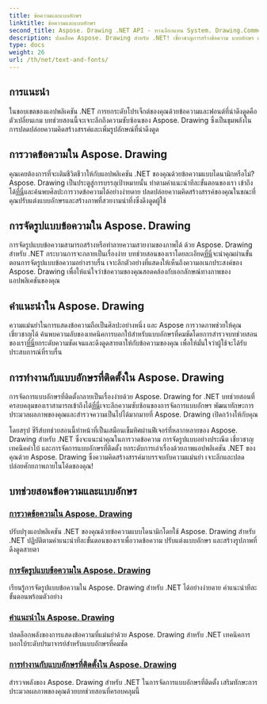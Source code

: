 ```yaml
---
title: ข้อความและแบบอักษร
linktitle: ข้อความและแบบอักษร
second_title: Aspose. Drawing .NET API - ทางเลือกแทน System. Drawing.Common
description: ปลดล็อค Aspose. Drawing สำหรับ .NET! เชี่ยวชาญการสร้างข้อความ แบบอักษร และรูปภาพไดนามิก การจัดรูปแบบข้อความ คำใบ้ และการจัดการแบบอักษรที่สมบูรณ์แบบเพื่อภาพที่คมชัด
type: docs
weight: 26
url: /th/net/text-and-fonts/
---
```


## การแนะนำ
ในขอบเขตของแอปพลิเคชัน .NET การยกระดับโปรเจ็กต์ของคุณด้วยข้อความและฟอนต์ที่น่าดึงดูดคือตัวเปลี่ยนเกม บทช่วยสอนนี้จะเจาะลึกถึงความซับซ้อนของ Aspose. Drawing ซึ่งเป็นขุมพลังในการปลดปล่อยความคิดสร้างสรรค์และเพิ่มรูปลักษณ์ที่น่าดึงดูด

## การวาดข้อความใน Aspose. Drawing
คุณเคยต้องการที่จะเติมชีวิตชีวาให้กับแอปพลิเคชัน .NET ของคุณด้วยข้อความแบบไดนามิกหรือไม่? Aspose. Drawing เป็นประตูสู่การบรรลุเป้าหมายนั้น ทำตามคำแนะนำทีละขั้นตอนของเรา เข้าถึงได้[ที่นี่](./draw-text/)และค้นพบศิลปะการวาดข้อความได้อย่างง่ายดาย ปลดปล่อยความคิดสร้างสรรค์ของคุณในขณะที่คุณปรับแต่งแบบอักษรและสร้างภาพที่สวยงามน่าทึ่งซึ่งดึงดูดผู้ใช้

## การจัดรูปแบบข้อความใน Aspose. Drawing
 การจัดรูปแบบข้อความสามารถสร้างหรือทำลายความสวยงามของภาพได้ ด้วย Aspose. Drawing สำหรับ .NET กระบวนการจะกลายเป็นเรื่องง่าย บทช่วยสอนของเราโดยละเอียด[ที่นี่](./format-text/)จะนำคุณผ่านขั้นตอนการจัดรูปแบบข้อความอย่างราบรื่น เจาะลึกตัวอย่างที่แสดงให้เห็นถึงความอเนกประสงค์ของ Aspose. Drawing เพื่อให้แน่ใจว่าข้อความของคุณสอดคล้องกับเอกลักษณ์ทางภาพของแอปพลิเคชันของคุณ

## คำแนะนำใน Aspose. Drawing
 ความแม่นยำในการแสดงข้อความถือเป็นศิลปะอย่างหนึ่ง และ Aspose การวาดภาพช่วยให้คุณเชี่ยวชาญได้ ค้นพบความลับของเทคนิคการบอกใบ้สำหรับแบบอักษรที่คมชัดโดยการสำรวจบทช่วยสอนของเรา[ที่นี่](./hinting/)ยกระดับความชัดเจนและดึงดูดสายตาให้กับข้อความของคุณ เพื่อให้มั่นใจว่าผู้ใช้จะได้รับประสบการณ์ที่ราบรื่น

## การทำงานกับแบบอักษรที่ติดตั้งใน Aspose. Drawing
 การจัดการแบบอักษรที่ติดตั้งกลายเป็นเรื่องง่ายด้วย Aspose. Drawing for .NET บทช่วยสอนที่ครอบคลุมของเราสามารถเข้าถึงได้[ที่นี่](./installed-fonts/)เจาะลึกความซับซ้อนของการจัดการแบบอักษร พัฒนาทักษะการประมวลผลภาพของคุณและสำรวจความเป็นไปได้มากมายที่ Aspose. Drawing เปิดกว้างให้กับคุณ

โดยสรุป ซีรีส์บทช่วยสอนนี้ทำหน้าที่เป็นเสมือนเข็มทิศผ่านฟีเจอร์ที่หลากหลายของ Aspose. Drawing สำหรับ .NET ซึ่งจะแนะนำคุณในการวาดข้อความ การจัดรูปแบบอย่างประณีต เชี่ยวชาญเทคนิคคำใบ้ และการจัดการแบบอักษรที่ติดตั้ง ยกระดับการเล่าเรื่องด้วยภาพแอปพลิเคชัน .NET ของคุณด้วย Aspose. Drawing ซึ่งความคิดสร้างสรรค์มาบรรจบกับความแม่นยำ เจาะลึกและปลดปล่อยศักยภาพภายในโค้ดของคุณ!
## บทช่วยสอนข้อความและแบบอักษร
### [การวาดข้อความใน Aspose. Drawing](./draw-text/)
ปรับปรุงแอปพลิเคชัน .NET ของคุณด้วยข้อความแบบไดนามิกโดยใช้ Aspose. Drawing สำหรับ .NET ปฏิบัติตามคำแนะนำทีละขั้นตอนของเราเพื่อวาดข้อความ ปรับแต่งแบบอักษร และสร้างรูปภาพที่ดึงดูดสายตา
### [การจัดรูปแบบข้อความใน Aspose. Drawing](./format-text/)
เรียนรู้การจัดรูปแบบข้อความใน Aspose. Drawing สำหรับ .NET ได้อย่างง่ายดาย คำแนะนำทีละขั้นตอนพร้อมตัวอย่าง
### [คำแนะนำใน Aspose. Drawing](./hinting/)
ปลดล็อกพลังของการแสดงข้อความที่แม่นยำด้วย Aspose. Drawing สำหรับ .NET เทคนิคการบอกใบ้ระดับปรมาจารย์สำหรับแบบอักษรที่คมชัด
### [การทำงานกับแบบอักษรที่ติดตั้งใน Aspose. Drawing](./installed-fonts/)
สำรวจพลังของ Aspose. Drawing สำหรับ .NET ในการจัดการแบบอักษรที่ติดตั้ง เสริมทักษะการประมวลผลภาพของคุณด้วยบทช่วยสอนที่ครอบคลุมนี้